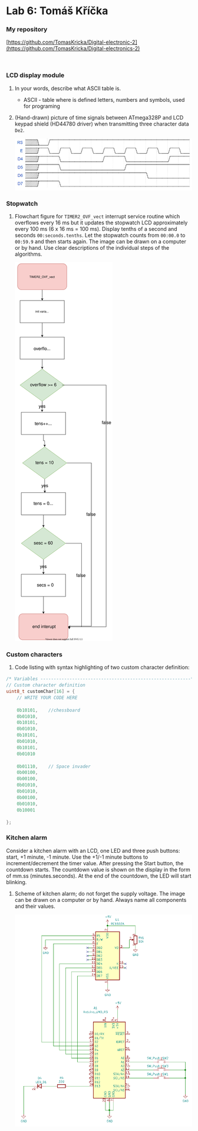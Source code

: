 # Lab 6: Tomáš Kříčka

### My repository
[https://github.com/TomasKricka/Digital-electronic-2](https://github.com/TomasKricka/Digital-electronics-2)

<br>

### LCD display module

1. In your words, describe what ASCII table is.
   * ASCII - table where is defined letters, numbers and symbols, used for programing

2. (Hand-drawn) picture of time signals between ATmega328P and LCD keypad shield (HD44780 driver) when transmitting three character data `De2`.

   ![waves](images/waves.PNG)


### Stopwatch

1. Flowchart figure for `TIMER2_OVF_vect` interrupt service routine which overflows every 16&nbsp;ms but it updates the stopwatch LCD approximately every 100&nbsp;ms (6 x 16&nbsp;ms = 100&nbsp;ms). Display tenths of a second and seconds `00:seconds.tenths`. Let the stopwatch counts from `00:00.0` to `00:59.9` and then starts again. The image can be drawn on a computer or by hand. Use clear descriptions of the individual steps of the algorithms.

   ![flowchart](images/flowchart.svg)


### Custom characters

1. Code listing with syntax highlighting of two custom character definition:

```c
/* Variables ---------------------------------------------------------*/
// Custom character definition
uint8_t customChar[16] = {
    // WRITE YOUR CODE HERE

    0b10101,    //chessboard
	0b01010,
	0b10101,
	0b01010,
	0b10101,
	0b01010,
	0b10101,
	0b01010

    0b01110,    // Space invader
	0b00100,
	0b00100,
	0b01010,
	0b01010,
	0b00100,
	0b01010,
	0b10001

};
```


### Kitchen alarm

Consider a kitchen alarm with an LCD, one LED and three push buttons: start, +1 minute, -1 minute. Use the +1/-1 minute buttons to increment/decrement the timer value. After pressing the Start button, the countdown starts. The countdown value is shown on the display in the form of mm.ss (minutes.seconds). At the end of the countdown, the LED will start blinking.

1. Scheme of kitchen alarm; do not forget the supply voltage. The image can be drawn on a computer or by hand. Always name all components and their values.

   ![schema](images/schema.PNG)



